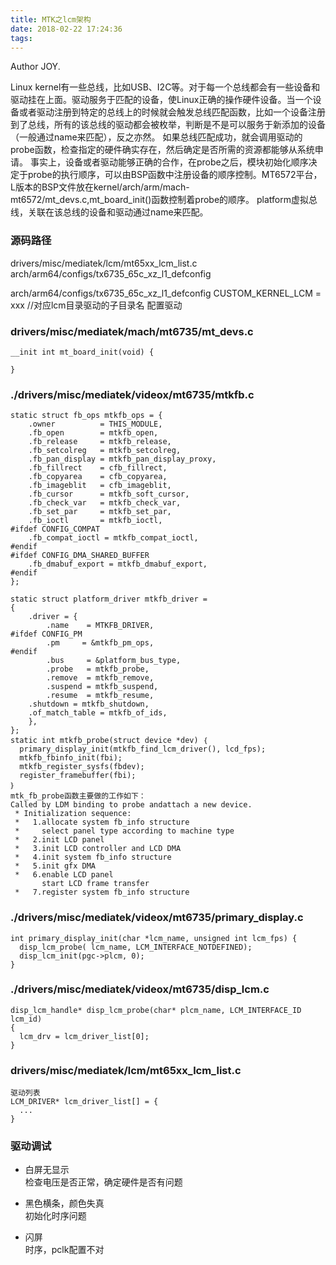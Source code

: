 ```yaml
---
title: MTK之lcm架构
date: 2018-02-22 17:24:36
tags:
---
```


Author JOY.
<!-- excerpt -->

Linux kernel有一些总线，比如USB、I2C等。对于每一个总线都会有一些设备和驱动挂在上面。驱动服务于匹配的设备，使Linux正确的操作硬件设备。当一个设备或者驱动注册到特定的总线上的时候就会触发总线匹配函数，比如一个设备注册到了总线，所有的该总线的驱动都会被枚举，判断是不是可以服务于新添加的设备（一般通过name来匹配），反之亦然。
如果总线匹配成功，就会调用驱动的probe函数，检查指定的硬件确实存在，然后确定是否所需的资源都能够从系统申请。
事实上，设备或者驱动能够正确的合作，在probe之后，模块初始化顺序决定于probe的执行顺序，可以由BSP函数中注册设备的顺序控制。MT6572平台，L版本的BSP文件放在kernel/arch/arm/mach-mt6572/mt_devs.c,mt_board_init()函数控制着probe的顺序。
platform虚拟总线，关联在该总线的设备和驱动通过name来匹配。

### 源码路径
drivers/misc/mediatek/lcm/mt65xx_lcm_list.c
arch/arm64/configs/tx6735_65c_xz_l1_defconfig


arch/arm64/configs/tx6735_65c_xz_l1_defconfig
CUSTOM_KERNEL_LCM = xxx  //对应lcm目录驱动的子目录名
配置驱动

### drivers/misc/mediatek/mach/mt6735/mt_devs.c
```
__init int mt_board_init(void) {

}
```

### ./drivers/misc/mediatek/videox/mt6735/mtkfb.c
```
static struct fb_ops mtkfb_ops = {
    .owner          = THIS_MODULE,
    .fb_open        = mtkfb_open,
    .fb_release     = mtkfb_release,
    .fb_setcolreg   = mtkfb_setcolreg,
    .fb_pan_display = mtkfb_pan_display_proxy,
    .fb_fillrect    = cfb_fillrect,
    .fb_copyarea    = cfb_copyarea,
    .fb_imageblit   = cfb_imageblit,
    .fb_cursor      = mtkfb_soft_cursor,
    .fb_check_var   = mtkfb_check_var,
    .fb_set_par     = mtkfb_set_par,
    .fb_ioctl       = mtkfb_ioctl,
#ifdef CONFIG_COMPAT
	.fb_compat_ioctl = mtkfb_compat_ioctl,
#endif    
#ifdef CONFIG_DMA_SHARED_BUFFER
    .fb_dmabuf_export = mtkfb_dmabuf_export,
#endif
};

static struct platform_driver mtkfb_driver =
{
    .driver = {
        .name    = MTKFB_DRIVER,
#ifdef CONFIG_PM
        .pm     = &mtkfb_pm_ops,
#endif
        .bus     = &platform_bus_type,
        .probe   = mtkfb_probe,
        .remove  = mtkfb_remove,
        .suspend = mtkfb_suspend,
        .resume  = mtkfb_resume,
	.shutdown = mtkfb_shutdown,
	.of_match_table = mtkfb_of_ids,
    },
};
static int mtkfb_probe(struct device *dev) ｛
  primary_display_init(mtkfb_find_lcm_driver(), lcd_fps);
  mtkfb_fbinfo_init(fbi);
  mtkfb_register_sysfs(fbdev);
  register_framebuffer(fbi);
｝
mtk_fb_probe函数主要做的工作如下：
Called by LDM binding to probe andattach a new device.
 * Initialization sequence:
 *   1.allocate system fb_info structure
 *     select panel type according to machine type
 *   2.init LCD panel
 *   3.init LCD controller and LCD DMA
 *   4.init system fb_info structure
 *   5.init gfx DMA
 *   6.enable LCD panel
       start LCD frame transfer
 *   7.register system fb_info structure
```

### ./drivers/misc/mediatek/videox/mt6735/primary_display.c
```
int primary_display_init(char *lcm_name, unsigned int lcm_fps) {
  disp_lcm_probe( lcm_name, LCM_INTERFACE_NOTDEFINED);
  disp_lcm_init(pgc->plcm, 0);
}
```

### ./drivers/misc/mediatek/videox/mt6735/disp_lcm.c
```
disp_lcm_handle* disp_lcm_probe(char* plcm_name, LCM_INTERFACE_ID lcm_id)
{
  lcm_drv = lcm_driver_list[0];
}
```

### drivers/misc/mediatek/lcm/mt65xx_lcm_list.c
```
驱动列表
LCM_DRIVER* lcm_driver_list[] = {
  ...
}
```

### 驱动调试
* 白屏无显示   
检查电压是否正常，确定硬件是否有问题

* 黑色横条，颜色失真   
初始化时序问题

* 闪屏   
时序，pclk配置不对
